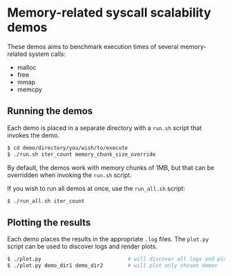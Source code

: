 # Memory-related syscall scalability demos

These demos aims to benchmark execution times of several memory-related system calls:
- malloc
- free
- mmap
- memcpy

## Running the demos

Each demo is placed in a separate directory with a `run.sh` script that invokes the demo.
```sh
$ cd demo/directory/you/wish/to/execute
$ ./run.sh iter_count memory_chunk_size_override
```

By default, the demos work with memory chunks of 1MB, but that can be overridden when invoking the `run.sh` script.

If you wish to run all demos at once, use the `run_all.sh` script:
```sh
$ ./run_all.sh iter_count
```

## Plotting the results

Each demo places the results in the appropriate `.log` files. The `plot.py` script can be used to discover logs and render plots.
```sh
$ ./plot.py                            # will discover all logs and plot those demos
$ ./plot.py demo_dir1 demo_dir2        # will plot only chosen demos
```
